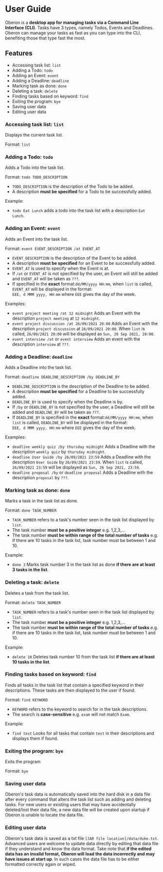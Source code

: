 # User Guide

Oberon is a **desktop app for managing tasks via a Command Line Interface (CLI)**. Tasks have 
3 types, namely Todos, Events and Deadlines. Oberon can manage your tasks as fast as you can type into the CLI, 
benefiting those that type fast the most.

## Features
* Accessing task list: `list`
* Adding a Todo: `todo`
* Adding an Event: `event`
* Adding a Deadline: `deadline`
* Marking task as done: `done`
* Deleting a task: `delete`
* Finding tasks based on keyword: `find`
* Exiting the program: `bye`
* Saving user data
* Editing user data

### Accessing task list: `list`
Displays the current task list.

Format: `list`

### Adding a Todo: `todo`
Adds a Todo into the task list.

Format: `todo TODO_DESCRIPTION`
* `TODO_DESCRIPTION` is the description of the Todo to be added.
* A description **must be specified** for a Todo to be successfully added.

Example:
* `todo Eat Lunch` adds a todo into the task list with a description `Eat Lunch`.

### Adding an Event: `event`
Adds an Event into the task list.

Format: `event EVENT_DESCRIPTION /at EVENT_AT`
* `EVENT_DESCRIPTION` is the description of the Event to be added.
* A description **must be specified** for an Event to be successfully added.
* `EVENT_AT` is used to specify when the Event is at.
* If `/at` or `EVENT_AT` is not specified by the user, an Event will still be added and `EVENT_AT` will be taken as 
  `???`.
* If specified in the **exact** format:`dd/MM/yyyy HH:mm`, when `list` is called, `EVENT_AT` will be 
  displayed in the format:<br/>`EEE, d MMM yyyy, HH:mm` where `EEE` gives the day of the week.

Examples:
* `event project meeting /at 12 midnight` Adds an Event with the description `project meeting` at `12 midnight`.
* `event project discussion /at 26/09/2021 20:00` Adds an Event with the description `project discussion` at 
  `26/09/2021 20:00`. When `list` is called, `26/09/2021 20:00` will be displayed as `Sun, 26 Sep 2021, 20:00`.
* `event interview /at` or `event interview` Adds an event with the description `interview` at `???`.

### Adding a Deadline: `deadline`
Adds a Deadline into the task list.

Format: `deadline DEADLINE_DESCRIPTION /by DEADLINE_BY`
* `DEADLINE_DESCRIPTION` is the description of the Deadline to be added.
* A description **must be specified** for a Deadline to be successfully added.
* `DEADLINE_BY` is used to specify when the Deadline is by.
* If `/by` or `DEADLINE_BY` is not specified by the user, a Deadline will still be added and `DEADLINE_BY` will be 
  taken as `???`.
* If `DEADLINE_BY` is specified in the **exact** format:`dd/MM/yyyy HH:mm`, when `list` is called, `DEADLINE_BY` will 
  be displayed in the format:<br/>`EEE, d MMM yyyy, HH:mm` where `EEE` gives the day of the week.

Examples:
* `deadline weekly quiz /by thursday midnight` Adds a Deadline with the description `weekly quiz` by 
  `thursday midnight`.
* `deadline User Guide /by 26/09/2021 23:59` Adds a Deadline with the description `User Guide` by
  `26/09/2021 23:59`. When `list` is called, `26/09/2021 23:59` will be displayed as `Sun, 26 Sep 2021, 23:59`.
* `deadline proposal /by` or `deadline proposal` Adds a Deadline with the description `proposal` by `???`.

### Marking task as done: `done`
Marks a task in the task list as done.

Format: `done TASK_NUMBER`
* `TASK_NUMBER` refers to a task's number seen in the task list displayed by `list`.
* The task number **must be a positive integer** e.g. 1,2,3,...
* The task number **must be within range of the total number of tasks** e.g. if there are 10 tasks in the task list, 
  task number must be between 1 and 10.
  
Example: 
* `done 3` Marks task number 3 in the task list as done **if there are at least 3 tasks in the list**.

### Deleting a task: `delete`
Deletes a task from the task list.

Format: `delete TASK_NUMBER`
* `TASK_NUMBER` refers to a task's number seen in the task list displayed by `list`.
* The task number **must be a positive integer** e.g. 1,2,3,...
* The task number **must be within range of the total number of tasks** e.g. if there are 10 tasks in the task list,
  task number must be between 1 and 10.

Example:
* `delete 10` Deletes task number 10 from the task list  **if there are at least 10 tasks in the list**.

### Finding tasks based on keyword: `find`
Finds all tasks in the task list that contain a specified keyword in their descriptions. These tasks are then displayed 
to the user if found.

Format: `find KEYWORD`
* `KEYWORD` refers to the keyword to search for in the task descriptions.
* The search is **case-sensitive** e.g. `exam` will not match `Exam`.

Example:
* `find test` Looks for all tasks that contain `test` in their descriptions and displays them if found.

### Exiting the program: `bye`
Exits the program

Format: `bye`

### Saving user data
Oberon's task data is automatically saved into the hard disk in a data file after every command that alters the task 
list such as adding and deleting tasks. For new users or existing users that may have accidentally deleted/lost their 
data file, a new data file will be created upon startup if Oberon is unable to locate the data file.

### Editing user data
Oberon's task data is saved as a txt file `[JAR file location]/data/duke.txt`. Advanced users are welcome to 
update data directly by editing that data file if they understand and know the data format. Take note that **if the 
edited data has an invalid format, Oberon will load the data incorrectly and may have issues at start up**. In such cases the data file has to be either formatted 
correctly again or wiped.


